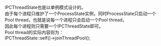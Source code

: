 IPCThreadState也是以单例模式设计的。  
由于每个进程只维护了一个ProcessState实例，同时ProcessState只启动一个Pool thread，也就是说每一个进程只会启动一个Pool thread，  
因此每个进程则只需要一个IPCThreadState即可。  
Pool thread的实际内容则为：  
IPCThreadState::self()->joinThreadPool();  
  
    